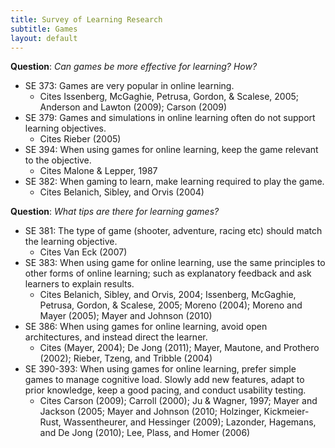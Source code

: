 ```yaml
---
title: Survey of Learning Research
subtitle: Games
layout: default
---
```


**Question**: _Can games be more effective for learning? How?_

- SE 373: Games are very popular in online learning.
    - Cites Issenberg, McGaghie, Petrusa, Gordon, & Scalese, 2005; Anderson and Lawton (2009); Carson (2009)
- SE 379: Games and simulations in online learning often do not support learning objectives.
    - Cites Rieber (2005)
- SE 394: When using games for online learning, keep the game relevant to the objective.
    - Cites Malone & Lepper, 1987
- SE 382: When gaming to learn, make learning required to play the game.
    - Cites Belanich, Sibley, and Orvis (2004)

**Question**: _What tips are there for learning games?_

- SE 381: The type of game (shooter, adventure, racing etc) should match the learning objective.
    - Cites Van Eck (2007)
- SE 383: When using game for online learning, use the same principles to other forms of online learning; such as explanatory feedback and ask learners to explain results.
    - Cites Belanich, Sibley, and Orvis, 2004; Issenberg, McGaghie, Petrusa, Gordon, & Scalese, 2005; Moreno (2004); Moreno and Mayer (2005); Mayer and Johnson (2010)
- SE 386: When using games for online learning, avoid open architectures, and instead direct the learner.
    - Cites (Mayer, 2004); De Jong (2011); Mayer, Mautone, and Prothero (2002); Rieber, Tzeng, and Tribble (2004)
- SE 390-393: When using games for online learning, prefer simple games to manage cognitive load. Slowly add new features, adapt to prior knowledge, keep a good pacing, and conduct usability testing.
    - Cites Carson (2009); Carroll (2000); Ju & Wagner, 1997; Mayer and Jackson (2005; Mayer and Johnson (2010; Holzinger, Kickmeier-Rust, Wassentheurer, and Hessinger (2009); Lazonder, Hagemans, and De Jong (2010); Lee, Plass, and Homer (2006)
